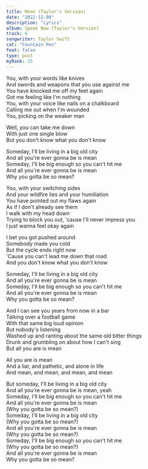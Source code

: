 ```yaml
---
title: Mean (Taylor's Version)
date: "2022-12-08"
description: "Lyrics"
album: Speak Now (Taylor's Version)
track: 6
songwriter: Taylor Swift
cat: "Fountain Pen"
feat: false
type: post
myRank: 15
---
```


<p className="verse-one">
You, with your words like knives <br />
And swords and weapons that you use against me <br />
You have knocked me off my feet again <br />
Got me feeling like I'm nothing <br />
You, with your voice like nails on a chalkboard <br />
Calling me out when I'm wounded <br />
You, picking on the weaker man <br />
</p>
<p className="pre-chorus">
Well, you can take me down <br />
With just one single blow <br />
But you don't know what you don't know <br />
</p>
<p className="chorus">
Someday, I'll be living in a big old city <br />
And all you're ever gonna be is mean <br />
Someday, I'll be big enough so you can't hit me <br />
And all you're ever gonna be is mean <br />
Why you gotta be so mean? <br />
</p>
<p className="verse-two">
You, with your switching sides <br />
And your wildfire lies and your humiliation <br />
You have pointed out my flaws again <br />
As if I don't already see them <br />
I walk with my head down <br />
Trying to block you out, 'cause I'll never impress you <br />
I just wanna feel okay again <br />
</p>
<p className="pre-chorus">
I bet you got pushed around <br />
Somebody made you cold <br />
But the cycle ends right now <br />
'Cause you can't lead me down that road <br />
And you don't know what you don't know <br />
</p>
<p className="chorus">
Someday, I'll be living in a big old city <br />
And all you're ever gonna be is mean <br />
Someday, I'll be big enough so you can't hit me <br />
And all you're ever gonna be is mean <br />
Why you gotta be so mean? <br />
</p>
<p className="bridge">
And I can see you years from now in a bar <br />
Talking over a football game <br />
With that same big loud opinion <br />
But nobody's listening <br />
Washed up and ranting about the same old bitter things <br />
Drunk and grumbling on about how I can't sing <br />
But all you are is mean <br />
</p>
<p className="builtup">
All you are is mean <br />
And a liar, and pathetic, and alone in life <br />
And mean, and mean, and mean, and mean <br />
</p>
<p className="chorus">
But someday, I'll be living in a big old city <br />
And all you're ever gonna be is mean, yeah <br />
Someday, I'll be big enough so you can't hit me <br />
And all you're ever gonna be is mean <br />
(Why you gotta be so mean?) <br />
Someday, I'll be living in a big old city <br />
(Why you gotta be so mean?) <br />
And all you're ever gonna be is mean <br />
(Why you gotta be so mean?) <br />
Someday, I'll be big enough so you can't hit me <br />
(Why you gotta be so mean?) <br />
And all you're ever gonna be is mean <br />
Why you gotta be so mean? <br />
</p>
